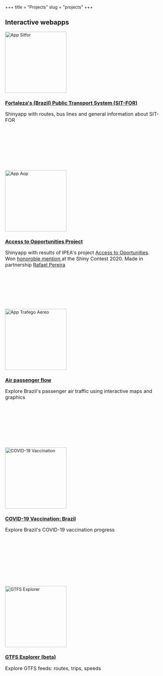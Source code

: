 +++ title = "Projects" 
slug = "projects" 
+++

## Interactive webapps


  <!-- First Photo Grid-->
<div class="container1" id="apps_galery">
    
<div class="box1 button1" id = "teste_hover">
      <a href="https://kauebraga.shinyapps.io/sitfor_linhas/">
        <img src="/images/app_sitfor.png" alt="App Sitfor" style="height:200px">
        <div class="w3-container w3-white" style="height: 230px;">
          <h3>Fortaleza's (Brazil) Public Transport System (SIT-FOR)</h3>
      </a>
          <p style="font-size: 16px">Shinyapp with routes, bus lines and general information about SIT-FOR</p>
        </div>
    </div>
    
<div class="box1 button1" id = "teste_hover2">
      <a href="https://www.ipea.gov.br/acessooportunidades/en/mapa/">
        <img src="/images/app_aop.png" alt="App Aop" style="height:200px">
        <div class="w3-container w3-white" style="height: 230px;">
          <h3>Access to Opportunities Project</h3>
      </a>
          <p style="font-size: 16px">Shinyapp  with results of IPEA's project <a href = "https://www.ipea.gov.br/acessooportunidades/en/"> Access to Oportunities</a>. Won <a href = "https://blog.rstudio.com/2020/07/13/winners-of-the-2nd-shiny-contest/"> honoroble mention </a> at the Shiny Contest 2020. Made in partnership <a href = "https://www.urbandemographics.org/about/"> Rafael Pereira</p>
        </div>
    </div>
    
<div class="box1 button1" id = "teste_hover3">
      <a href="https://kauebraga.shinyapps.io/trafego_aereo/">
        <img src="/images/app_trafego_aereo.jpg" alt="App Trafego Aereo" style="height:200px">
        <div class="w3-container w3-white" style="height: 230px;">
          <h3>Air passenger flow</h3>
      </a>
          <p style="font-size: 16px">Explore Brazil's passenger air traffic using interactive maps and graphics</p>
        </div>
    </div>
    
<div class="box1 button1" id = "teste_hover4">
      <a href="https://apps.kauebraga.dev/painel_vacinacao_covid/">
        <img src="/images/app_vac.png" alt="COVID-19 Vaccination" style="height:200px">
        <div class="w3-container w3-white" style="height: 230px;">
          <h3>COVID-19 Vaccination: Brazil</h3>
      </a>
          <p style="font-size: 16px">Explore Brazil's COVID-19 vaccination progress</p>
        </div>
    </div>
    
<div class="box1 button1" id = "teste_hover5">
      <a href="https://apps.kauebraga.dev/gtfs_explorer/">
      <img src="/images/app_gtfs.png" alt="GTFS Explorer" style="height:200px">
      <div class="w3-container w3-white" style="height: 230px;">
      <h3>GTFS Explorer (beta)</h3>
      </a>
      <p style="font-size: 16px">Explore GTFS feeds: routes, trips, speeds</p>
    </div>
    </div>
    
    
</div>

